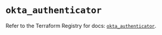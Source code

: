 # `okta_authenticator`

Refer to the Terraform Registry for docs: [`okta_authenticator`](https://registry.terraform.io/providers/okta/okta/4.18.0/docs/resources/authenticator).

